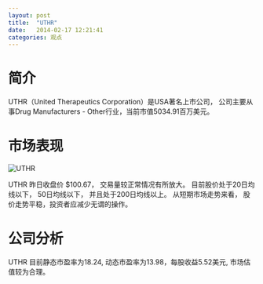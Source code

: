 ```yaml
---
layout: post
title:  "UTHR"
date:   2014-02-17 12:21:41
categories: 观点
---
```


# 简介
UTHR（United Therapeutics Corporation）是USA著名上市公司，
公司主要从事Drug Manufacturers - Other行业，当前市值5034.91百万美元。

# 市场表现

![UTHR](http://finviz.com/chart.ashx?t=UTHR&ty=c&ta=1&p=d&s=l)

UTHR 昨日收盘价 $100.67，
交易量较正常情况有所放大。
目前股价处于20日均线以下，
50日均线以下，
并且处于200日均线以上。
从短期市场走势来看，
股价走势平稳，投资者应减少无谓的操作。

# 公司分析
UTHR 目前静态市盈率为18.24, 动态市盈率为13.98，每股收益5.52美元,
市场估值较为合理。
